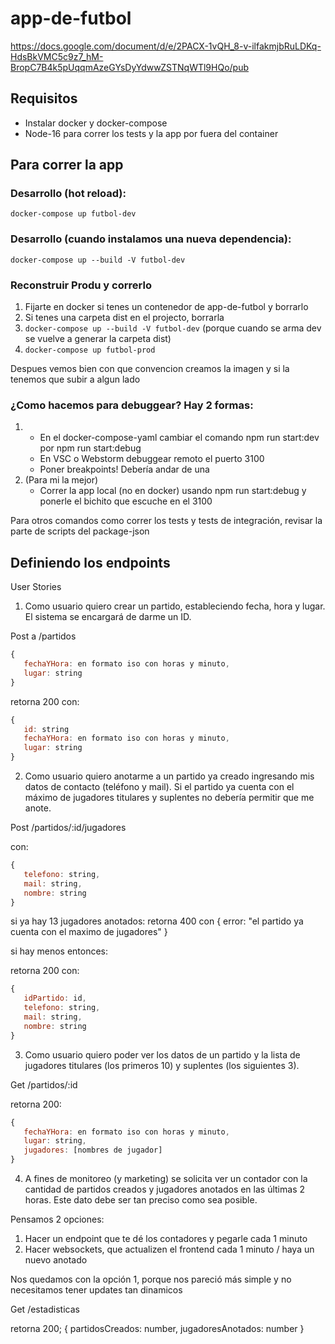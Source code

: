 # app-de-futbol
https://docs.google.com/document/d/e/2PACX-1vQH_8-v-ilfakmjbRuLDKq-HdsBkVMC5c9z7_hM-BropC7B4k5pUqqmAzeGYsDyYdwwZSTNqWTl9HQo/pub


## Requisitos
- Instalar docker y docker-compose
- Node-16 para correr los tests y la app por fuera del container

## Para correr la app

### Desarrollo (hot reload):
`docker-compose up futbol-dev`

### Desarrollo (cuando instalamos una nueva dependencia):
`docker-compose up --build -V futbol-dev`

### Reconstruir Produ y correrlo
1. Fijarte en docker si tenes un contenedor de app-de-futbol y borrarlo
2. Si tenes una carpeta dist en el projecto, borrarla
3. `docker-compose up --build -V futbol-dev` (porque cuando se arma dev se vuelve a generar la carpeta dist)
4. `docker-compose up futbol-prod`

Despues vemos bien con que convencion creamos la imagen y si la tenemos que subir a algun lado

### ¿Como hacemos para debuggear? Hay 2 formas:
1. 
   - En el docker-compose-yaml cambiar el comando npm run start:dev por npm run start:debug
   - En VSC o Webstorm debuggear remoto el puerto 3100
   - Poner breakpoints! Debería andar de una
2. (Para mi la mejor)
   - Correr la app local (no en docker) usando npm run start:debug y ponerle el bichito que escuche en el 3100


Para otros comandos como correr los tests y tests de integración, revisar la parte de scripts del package-json


## Definiendo los endpoints

User Stories

1. Como usuario quiero crear un partido, estableciendo fecha, hora y lugar. El sistema se encargará de darme un ID.

Post a /partidos

```js
{
   fechaYHora: en formato iso con horas y minuto,
   lugar: string
}
```

retorna 200 con: 
```js
{
   id: string
   fechaYHora: en formato iso con horas y minuto,
   lugar: string
}
```

2. Como usuario quiero anotarme a un partido ya creado ingresando mis datos de contacto (teléfono y mail). Si el partido ya cuenta con el máximo de jugadores titulares y suplentes no debería permitir que me anote.

Post /partidos/:id/jugadores

con:
```js
{
   telefono: string,
   mail: string,
   nombre: string
}
```

si ya hay 13 jugadores anotados:
retorna 400 con
{
   error: "el partido ya cuenta con el maximo de jugadores"
}

si hay menos entonces: 

retorna 200
con:
```js
{
   idPartido: id,
   telefono: string,
   mail: string,
   nombre: string
}
```

3. Como usuario quiero poder ver los datos de un partido y la lista de jugadores titulares (los primeros 10) y suplentes (los siguientes 3).

Get /partidos/:id

retorna 200:
```js
{
   fechaYHora: en formato iso con horas y minuto,
   lugar: string,
   jugadores: [nombres de jugador]
}
```

4. A fines de monitoreo (y marketing) se solicita ver un contador con la cantidad de partidos creados y jugadores anotados en las últimas 2 horas. Este dato debe ser tan preciso como sea posible.

Pensamos 2 opciones:
1. Hacer un endpoint que te dé los contadores y pegarle cada 1 minuto
2. Hacer websockets, que actualizen el frontend cada 1 minuto / haya un nuevo anotado

Nos quedamos con la opción 1, porque nos pareció más simple y no necesitamos tener updates tan dinamicos

Get /estadisticas

retorna 200;
{
   partidosCreados: number,
   jugadoresAnotados: number
}

